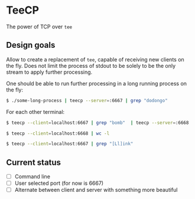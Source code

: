 # TeeCP

The power of TCP over `tee`

## Design goals

Allow to create a replacement of `tee`, capable of receiving new clients
on the fly. Does not limit the process of stdout to be solely to be the
only stream to apply further processing.

One should be able to run further processing in a long running process on
the fly:

```sh
$ ./some-long-process | teecp --server=:6667 | grep "dodongo"
```

For each other terminal:

```sh
$ teecp --client=localhost:6667 | grep "bomb"  | teecp --server=:6668
```

```sh
$ teecp --client=localhost:6668 | wc -l
```

```sh
$ teecp --client=localhost:6667 | grep "[Ll]ink"
```

## Current status

- [ ] Command line 
- [ ] User selected port (for now is 6667)
- [ ] Alternate between client and server with something more beautiful